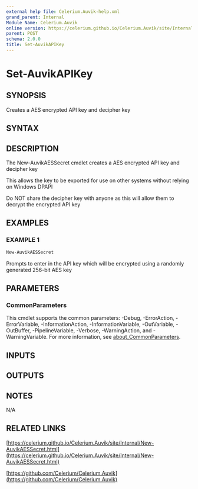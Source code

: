 ```yaml
---
external help file: Celerium.Auvik-help.xml
grand_parent: Internal
Module Name: Celerium.Auvik
online version: https://celerium.github.io/Celerium.Auvik/site/Internal/Set-AuvikAPIKey.html
parent: POST
schema: 2.0.0
title: Set-AuvikAPIKey
---
```


# Set-AuvikAPIKey

## SYNOPSIS
Creates a AES encrypted API key and decipher key

## SYNTAX

## DESCRIPTION
The New-AuvikAESSecret cmdlet creates a AES encrypted API key and decipher key

This allows the key to be exported for use on other systems without
relying on Windows DPAPI

Do NOT share the decipher key with anyone as this will allow them to decrypt
the encrypted API key

## EXAMPLES

### EXAMPLE 1
```powershell
New-AuvikAESSecret
```

Prompts to enter in the API key which will be encrypted using a randomly generated 256-bit AES key

## PARAMETERS

### CommonParameters
This cmdlet supports the common parameters: -Debug, -ErrorAction, -ErrorVariable, -InformationAction, -InformationVariable, -OutVariable, -OutBuffer, -PipelineVariable, -Verbose, -WarningAction, and -WarningVariable. For more information, see [about_CommonParameters](http://go.microsoft.com/fwlink/?LinkID=113216).

## INPUTS

## OUTPUTS

## NOTES
N/A

## RELATED LINKS

[https://celerium.github.io/Celerium.Auvik/site/Internal/New-AuvikAESSecret.html](https://celerium.github.io/Celerium.Auvik/site/Internal/New-AuvikAESSecret.html)

[https://github.com/Celerium/Celerium.Auvik](https://github.com/Celerium/Celerium.Auvik)


